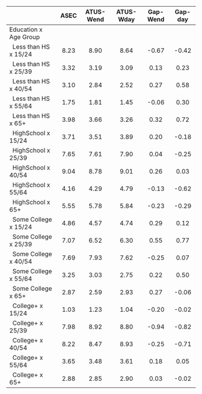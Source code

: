 
|                      |         ASEC |    ATUS-Wend |    ATUS-Wday |     Gap-Wend |      Gap-day |
| -------------------- | :----------: | :----------: | :----------: | :----------: | :----------: |
| Education x Age Group |              |              |              |              |              |
| &nbsp;&nbsp;Less than HS x 15/24 |         8.23 |         8.90 |         8.64 |        -0.67 |        -0.42 |
| &nbsp;&nbsp;Less than HS x 25/39 |         3.32 |         3.19 |         3.09 |         0.13 |         0.23 |
| &nbsp;&nbsp;Less than HS x 40/54 |         3.10 |         2.84 |         2.52 |         0.27 |         0.58 |
| &nbsp;&nbsp;Less than HS x 55/64 |         1.75 |         1.81 |         1.45 |        -0.06 |         0.30 |
| &nbsp;&nbsp;Less than HS x 65+ |         3.98 |         3.66 |         3.26 |         0.32 |         0.72 |
| &nbsp;&nbsp;HighSchool x 15/24 |         3.71 |         3.51 |         3.89 |         0.20 |        -0.18 |
| &nbsp;&nbsp;HighSchool x 25/39 |         7.65 |         7.61 |         7.90 |         0.04 |        -0.25 |
| &nbsp;&nbsp;HighSchool x 40/54 |         9.04 |         8.78 |         9.01 |         0.26 |         0.03 |
| &nbsp;&nbsp;HighSchool x 55/64 |         4.16 |         4.29 |         4.79 |        -0.13 |        -0.62 |
| &nbsp;&nbsp;HighSchool x 65+ |         5.55 |         5.78 |         5.84 |        -0.23 |        -0.29 |
| &nbsp;&nbsp;Some College x 15/24 |         4.86 |         4.57 |         4.74 |         0.29 |         0.12 |
| &nbsp;&nbsp;Some College x 25/39 |         7.07 |         6.52 |         6.30 |         0.55 |         0.77 |
| &nbsp;&nbsp;Some College x 40/54 |         7.69 |         7.93 |         7.62 |        -0.25 |         0.07 |
| &nbsp;&nbsp;Some College x 55/64 |         3.25 |         3.03 |         2.75 |         0.22 |         0.50 |
| &nbsp;&nbsp;Some College x 65+ |         2.87 |         2.59 |         2.93 |         0.27 |        -0.06 |
| &nbsp;&nbsp;College+ x 15/24 |         1.03 |         1.23 |         1.04 |        -0.20 |        -0.02 |
| &nbsp;&nbsp;College+ x 25/39 |         7.98 |         8.92 |         8.80 |        -0.94 |        -0.82 |
| &nbsp;&nbsp;College+ x 40/54 |         8.22 |         8.47 |         8.93 |        -0.25 |        -0.71 |
| &nbsp;&nbsp;College+ x 55/64 |         3.65 |         3.48 |         3.61 |         0.18 |         0.05 |
| &nbsp;&nbsp;College+ x 65+ |         2.88 |         2.85 |         2.90 |         0.03 |        -0.02 |

